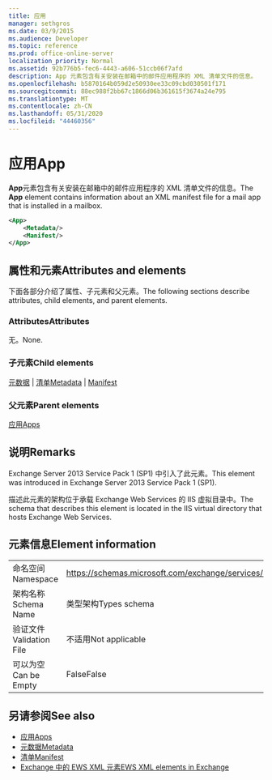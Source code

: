 ```yaml
---
title: 应用
manager: sethgros
ms.date: 03/9/2015
ms.audience: Developer
ms.topic: reference
ms.prod: office-online-server
localization_priority: Normal
ms.assetid: 92b776b5-fec6-4443-a606-51ccb06f7afd
description: App 元素包含有关安装在邮箱中的邮件应用程序的 XML 清单文件的信息。
ms.openlocfilehash: b5870164b059d2e50930ee33c09cbd030501f171
ms.sourcegitcommit: 88ec988f2bb67c1866d06b361615f3674a24e795
ms.translationtype: MT
ms.contentlocale: zh-CN
ms.lasthandoff: 05/31/2020
ms.locfileid: "44460356"
---
```

# <a name="app"></a><span data-ttu-id="3e47a-103">应用</span><span class="sxs-lookup"><span data-stu-id="3e47a-103">App</span></span>

<span data-ttu-id="3e47a-104">**App**元素包含有关安装在邮箱中的邮件应用程序的 XML 清单文件的信息。</span><span class="sxs-lookup"><span data-stu-id="3e47a-104">The **App** element contains information about an XML manifest file for a mail app that is installed in a mailbox.</span></span> 
  
```XML
<App>
    <Metadata/>
    <Manifest/>
</App>
```

## <a name="attributes-and-elements"></a><span data-ttu-id="3e47a-105">属性和元素</span><span class="sxs-lookup"><span data-stu-id="3e47a-105">Attributes and elements</span></span>

<span data-ttu-id="3e47a-106">下面各部分介绍了属性、子元素和父元素。</span><span class="sxs-lookup"><span data-stu-id="3e47a-106">The following sections describe attributes, child elements, and parent elements.</span></span>
  
### <a name="attributes"></a><span data-ttu-id="3e47a-107">Attributes</span><span class="sxs-lookup"><span data-stu-id="3e47a-107">Attributes</span></span>

<span data-ttu-id="3e47a-108">无。</span><span class="sxs-lookup"><span data-stu-id="3e47a-108">None.</span></span>
  
### <a name="child-elements"></a><span data-ttu-id="3e47a-109">子元素</span><span class="sxs-lookup"><span data-stu-id="3e47a-109">Child elements</span></span>

<span data-ttu-id="3e47a-110">[元数据](metadata-ex15websvcsotherref.md)  | [清单](manifest.md)</span><span class="sxs-lookup"><span data-stu-id="3e47a-110">[Metadata](metadata-ex15websvcsotherref.md) | [Manifest](manifest.md)</span></span>
  
### <a name="parent-elements"></a><span data-ttu-id="3e47a-111">父元素</span><span class="sxs-lookup"><span data-stu-id="3e47a-111">Parent elements</span></span>

[<span data-ttu-id="3e47a-112">应用</span><span class="sxs-lookup"><span data-stu-id="3e47a-112">Apps</span></span>](apps.md)
  
## <a name="remarks"></a><span data-ttu-id="3e47a-113">说明</span><span class="sxs-lookup"><span data-stu-id="3e47a-113">Remarks</span></span>

<span data-ttu-id="3e47a-114">Exchange Server 2013 Service Pack 1 (SP1) 中引入了此元素。</span><span class="sxs-lookup"><span data-stu-id="3e47a-114">This element was introduced in Exchange Server 2013 Service Pack 1 (SP1).</span></span>
  
<span data-ttu-id="3e47a-115">描述此元素的架构位于承载 Exchange Web Services 的 IIS 虚拟目录中。</span><span class="sxs-lookup"><span data-stu-id="3e47a-115">The schema that describes this element is located in the IIS virtual directory that hosts Exchange Web Services.</span></span>
  
## <a name="element-information"></a><span data-ttu-id="3e47a-116">元素信息</span><span class="sxs-lookup"><span data-stu-id="3e47a-116">Element information</span></span>

|||
|:-----|:-----|
|<span data-ttu-id="3e47a-117">命名空间</span><span class="sxs-lookup"><span data-stu-id="3e47a-117">Namespace</span></span>  <br/> |https://schemas.microsoft.com/exchange/services/2006/types  <br/> |
|<span data-ttu-id="3e47a-118">架构名称</span><span class="sxs-lookup"><span data-stu-id="3e47a-118">Schema Name</span></span>  <br/> |<span data-ttu-id="3e47a-119">类型架构</span><span class="sxs-lookup"><span data-stu-id="3e47a-119">Types schema</span></span>  <br/> |
|<span data-ttu-id="3e47a-120">验证文件</span><span class="sxs-lookup"><span data-stu-id="3e47a-120">Validation File</span></span>  <br/> |<span data-ttu-id="3e47a-121">不适用</span><span class="sxs-lookup"><span data-stu-id="3e47a-121">Not applicable</span></span>  <br/> |
|<span data-ttu-id="3e47a-122">可以为空</span><span class="sxs-lookup"><span data-stu-id="3e47a-122">Can be Empty</span></span>  <br/> |<span data-ttu-id="3e47a-123">False</span><span class="sxs-lookup"><span data-stu-id="3e47a-123">False</span></span>  <br/> |
   
## <a name="see-also"></a><span data-ttu-id="3e47a-124">另请参阅</span><span class="sxs-lookup"><span data-stu-id="3e47a-124">See also</span></span>

- [<span data-ttu-id="3e47a-125">应用</span><span class="sxs-lookup"><span data-stu-id="3e47a-125">Apps</span></span>](apps.md)
- [<span data-ttu-id="3e47a-126">元数据</span><span class="sxs-lookup"><span data-stu-id="3e47a-126">Metadata</span></span>](metadata-ex15websvcsotherref.md)
- [<span data-ttu-id="3e47a-127">清单</span><span class="sxs-lookup"><span data-stu-id="3e47a-127">Manifest</span></span>](manifest.md)
- [<span data-ttu-id="3e47a-128">Exchange 中的 EWS XML 元素</span><span class="sxs-lookup"><span data-stu-id="3e47a-128">EWS XML elements in Exchange</span></span>](ews-xml-elements-in-exchange.md)

